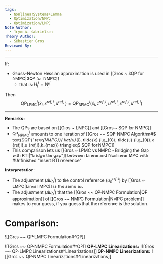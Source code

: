 ```yaml
---
tags:
  - NonlinearSystems/Lemma
  - Optimization/NMPC
  - Optimization/LMPC
Note Author:
  - Trym A. Gabrielsen
Theory Author:
  - Sébastien Gros
Reviewed By:
---
```

---
If:
 - Gauss-Newton Hessian approximation is used in [[Gros ~ SQP for NMPC|SQP for NMPC]]
	 - that is: $H^{i}_{j} = W^{i}_{j}$

Then:
$$\text{QP}^{i}_{\text{LPMC}}(\hat{x}_{i},x^{ref,i},u^{ref,i}) = \text{QP}^{i}_{\text{NPMC}}(\hat{x}_{i},x^{ref,i},u^{ref,i},x^{ref,i},u^{ref,i})$$

---

**Remarks:**
- The QPs are based on [[Gros ~ LMPC]] and [[Gros ~ SQP for NMPC]]
- $\text{QP}^{i}_{\text{NPMC}}$ amounts to one iteration of [[Gros ~~ SQP-NMPC Algorithm#$ text{SQP}_{ text{NMPC}}( hat{x}_{i}, tilde{x} {i,g_{0}}, tilde{u} {i,g_{0}},x {ref,i},u {ref,i},k_{max}) triangleq$|SQP for NMPC]]
- This comparison lets us [[Gros ~ LPMC vs NMPC - Bridging the Gap with RTI|"bridge the gap"]] between Linear and Nonlinear MPC with #Unfinished "insert RTI reference"

**Interpretation:**
- The adjustment ($\Delta u^{i}_{0}$) to the control reference ($u^{ref,i}_{0}$) by [[Gros ~ LMPC|Linear MPC]] is the same as:
- The adjustment ($\Delta u^{i}_{0}$) that the [[Gros ~~ QP-NMPC Formulation|QP approximation]] of [[Gros ~~ NMPC Formulation|NMPC problem]] makes to your guess, if you guess that the reference is the solution.


# Comparison:
![[Gros ~~ QP-LMPC Formulation#^QP]]

![[Gros ~~ QP-NMPC Formulation#^QP]]
**QP-LMPC Linearizations:**
![[Gros ~~ QP-LMPC Linearizations#^Linearizations]]
**QP-NMPC Linearizations:**
![[Gros ~~ QP-NMPC Linearizations#^Linearizations]]


